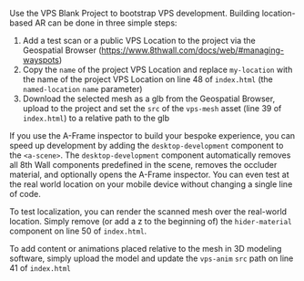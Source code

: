 Use the VPS Blank Project to bootstrap VPS development. Building location-based AR can be done in three simple steps:

1. Add a test scan or a public VPS Location to the project via the Geospatial Browser (https://www.8thwall.com/docs/web/#managing-wayspots)
2. Copy the `name` of the project VPS Location and replace `my-location` with the name of the project VPS Location on line 48 of `index.html` (the `named-location` `name` parameter)
3. Download the selected mesh as a glb from the Geospatial Browser, upload to the project and set the `src` of the `vps-mesh` asset (line 39 of `index.html`) to a relative path to the glb

If you use the A-Frame inspector to build your bespoke experience, you can speed up development by adding the `desktop-development` component to the `<a-scene>`. The `desktop-development` component automatically removes all 8th Wall components predefined in the scene, removes the occluder material, and optionally opens the A-Frame inspector. You can even test at the real world location on your mobile device without changing a single line of code.

To test localization, you can render the scanned mesh over the real-world location. Simply remove (or add a z to the beginning of) the `hider-material` component on line 50 of `index.html`.

To add content or animations placed relative to the mesh in 3D modeling software, simply upload the model and update the `vps-anim` `src` path on line 41 of `index.html`